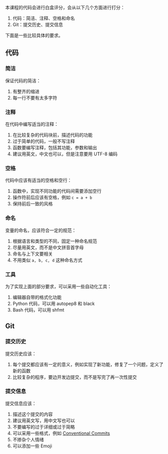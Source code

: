 本课程的代码会进行白盒评分，会从以下几个方面进行打分：

1. 代码：简洁、注释、空格和命名
2. Git：提交历史、提交信息

下面是一些比较具体的要求。

## 代码

### 简洁

保证代码的简洁：

1. 有整齐的缩进
2. 每一行不要有太多字符

### 注释

在代码中编写适当的注释：

1. 在比较复杂的代码块前，描述代码的功能
2. 过于简单的代码，一般不写注释
3. 函数要编写注释，包括其功能，参数和输出
4. 建议用英文，中文也可以，但是注意要用 UTF-8 编码

### 空格

代码中应该有适当的空格和空行：

1. 函数中，实现不同功能的代码间需要添加空行
2. 操作符前后应该有空格，例如 `c = a + b`
3. 保持前后一致的风格

### 命名

变量的命名，应该符合一定的规范：

1. 根据语言和类型的不同，固定一种命名规范
2. 尽量用英文，而不是中文拼音首字母
3. 命名与上下文要相关
4. 不用类似 `a, b, c, d` 这种命名方式

### 工具

为了实现上面的部分要求，可以采用一些自动化工具：

1. 编辑器自带的格式化功能
2. Python 代码，可以用 autopep8 和 black
3. Bash 代码，可以用 shfmt

## Git

### 提交历史

提交历史应该：

1. 每个提交都应该有一定的意义，例如实现了新功能，修复了一个问题，定义了新的函数
2. 比较复杂的程序，要边开发边提交，而不是写完了再一次性提交

### 提交信息

提交信息应该：

1. 描述这个提交的内容
2. 建议用英文写，用中文写也可以
3. 不要编写的过于详细或过于简略
4. 可以采用一些格式，例如 [Conventional Commits](https://www.conventionalcommits.org/en/v1.0.0/#examples)
5. 不掺杂个人情绪
6. 可以添加一些 Emoji